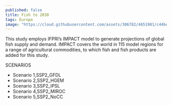 ```yaml
---
published: false
title: Fish to 2030
tags: Europe
image: "https://cloud.githubusercontent.com/assets/306782/4651981/c44bd396-54a0-11e4-8fb9-22e9e2bf0ca8.png"
---
```


This study employs IFPRI’s IMPACT model to generate projections of global fish supply and demand. IMPACT covers the world in 115 model regions for a range of agricultural commodities, to which fish and fish products are added for this study.

SCENARIOS
- Scenario 1,SSP2_GFDL
- Scenario 2,SSP2_HGEM
- Scenario 3,SSP2_IPSL
- Scenario 4,SSP2_MIROC
- Scenario 5,SSP2_NoCC
